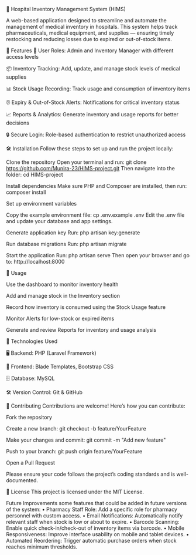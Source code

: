 🏥 Hospital Inventory Management System (HIMS)

A web-based application designed to streamline and automate the management of medical inventory in hospitals. This system helps track pharmaceuticals, medical equipment, and supplies — ensuring timely restocking and reducing losses due to expired or out-of-stock items.

🚀 Features
👥 User Roles: Admin and Inventory Manager with different access levels

📦 Inventory Tracking: Add, update, and manage stock levels of medical supplies

📊 Stock Usage Recording: Track usage and consumption of inventory items

⏰ Expiry & Out-of-Stock Alerts: Notifications for critical inventory status

📈 Reports & Analytics: Generate inventory and usage reports for better decisions

🔒 Secure Login: Role-based authentication to restrict unauthorized access

🛠️ Installation
Follow these steps to set up and run the project locally:

Clone the repository
Open your terminal and run:
git clone https://github.com/Munira-23/HIMS-project.git
Then navigate into the folder:
cd HIMS-project

Install dependencies
Make sure PHP and Composer are installed, then run:
composer install

Set up environment variables

Copy the example environment file:
cp .env.example .env
Edit the .env file and update your database and app settings.

Generate application key
Run:
php artisan key:generate

Run database migrations
Run:
php artisan migrate

Start the application
Run:
php artisan serve
Then open your browser and go to:
http://localhost:8000

📖 Usage

Use the dashboard to monitor inventory health

Add and manage stock in the Inventory section

Record how inventory is consumed using the Stock Usage feature

Monitor Alerts for low-stock or expired items

Generate and review Reports for inventory and usage analysis

🧰 Technologies Used

🖥️ Backend: PHP (Laravel Framework)

🎨 Frontend: Blade Templates, Bootstrap CSS

🗄️ Database: MySQL

🛠️ Version Control: Git & GitHub

🤝 Contributing
Contributions are welcome! Here’s how you can contribute:

Fork the repository

Create a new branch: git checkout -b feature/YourFeature

Make your changes and commit: git commit -m "Add new feature"

Push to your branch: git push origin feature/YourFeature

Open a Pull Request

Please ensure your code follows the project’s coding standards and is well-documented.

📄 License
This project is licensed under the MIT License.


Future Improvements
some features that could be added in future versions of the system:
	•	Pharmacy Staff Role: Add a specific role for pharmacy personnel with custom access.
	•	Email Notifications: Automatically notify relevant staff when stock is low or about to expire.
	•	Barcode Scanning: Enable quick check-in/check-out of inventory items via barcode.
	•	Mobile Responsiveness: Improve interface usability on mobile and tablet devices.
	•	Automated Reordering: Trigger automatic purchase orders when stock reaches minimum thresholds.
